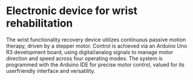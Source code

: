 # Electronic device for wrist rehabilitation
The wrist functionality recovery device utilizes continuous
passive motion therapy, driven by a stepper motor. Control is
achieved via an Arduino Uno R3 development board, using
digital/analog signals to manage motor direction and speed
across four operating modes. The system is programmed with
the Arduino IDE for precise motor control, valued for its userfriendly interface and versatility.

